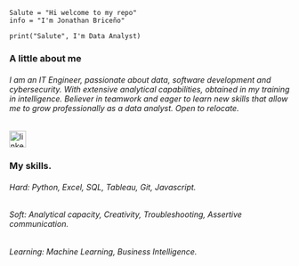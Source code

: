 
```
Salute = "Hi welcome to my repo"
info = "I'm Jonathan Briceño"

print("Salute", I'm Data Analyst)
```

### A little about me

###### I am an IT Engineer, passionate about data, software development and cybersecurity. With extensive analytical capabilities, obtained in my training in intelligence. Believer in teamwork and eager to learn new skills that allow me to grow professionally as a data analyst. Open to relocate.


<a href="https://www.linkedin.com/in/brimanz-dataanalyst/">
    <img src="https://img.shields.io/badge/-linkedin-blue" alt="linkedin" height="30" /> 
</a>


### My skills.
###### Hard: Python, Excel, SQL, Tableau, Git, Javascript.
###### Soft: Analytical capacity, Creativity, Troubleshooting, Assertive communication.
###### Learning: Machine Learning, Business Intelligence.

